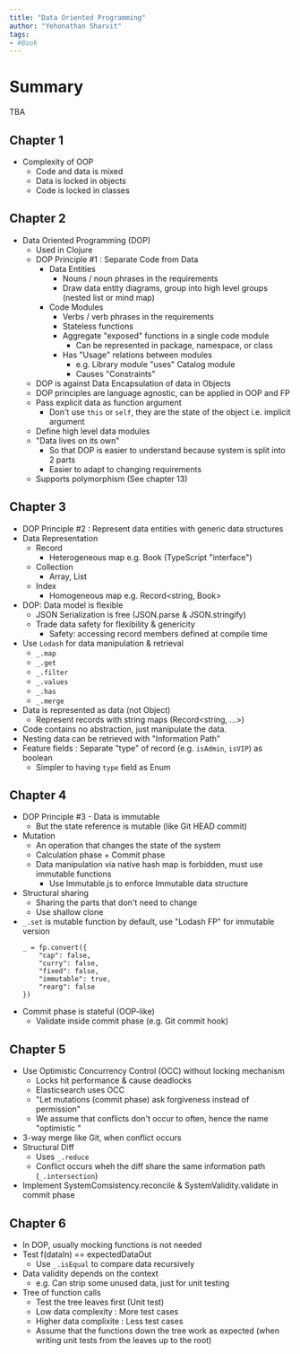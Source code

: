 ```yaml
---
title: "Data Oriented Programming"
author: "Yehonathan Sharvit"
tags:
- #Book
---
```


# Summary
TBA

## Chapter 1
- Complexity of OOP
	- Code and data is mixed
	- Data is locked in objects
	- Code is locked in classes

## Chapter 2
- Data Oriented Programming (DOP)
	- Used in Clojure
	- DOP Principle #1 : Separate Code from Data
		- Data Entities
			- Nouns / noun phrases in the requirements
			- Draw data entity diagrams, group into high level groups (nested list or mind map)
		- Code Modules
			- Verbs / verb phrases in the requirements
			- Stateless functions
			- Aggregate "exposed" functions in a single code module
				- Can be represented in package, namespace, or class
			- Has "Usage" relations between modules
				- e.g. Library module "uses" Catalog module
				- Causes "Constraints"
	- DOP is against Data Encapsulation of data in Objects
	- DOP principles are language agnostic, can be applied in OOP and FP
	- Pass explicit data as function argument
		- Don't use `this` or `self`, they are the state of the object i.e. implicit argument
	- Define high level data modules
	- "Data lives on its own"
		- So that DOP is easier to understand because system is split into 2 parts
		- Easier to adapt to changing requirements
	- Supports polymorphism (See chapter 13)
## Chapter 3
- DOP Principle #2 : Represent data entities with generic data structures
- Data Representation
	- Record
		- Heterogeneous map e.g. Book (TypeScript "interface")
	- Collection
		- Array, List
	- Index
		- Homogeneous map e.g. Record<string, Book>
- DOP: Data model is flexible
	- JSON Serialization is free (JSON.parse & JSON.stringify)
	- Trade data safety for flexibility & genericity
		- Safety: accessing record members defined at compile time
- Use `Lodash` for data manipulation & retrieval
	- `_.map`
	- `_.get`
	- `_.filter`
	- `_.values`
	- `_.has`
	- `_.merge`
- Data is represented as data (not Object)
	- Represent records with string maps (Record<string, ...>)
- Code contains no abstraction, just manipulate the data.
- Nesting data can be retrieved with "Information Path"
- Feature fields : Separate "type" of record (e.g. `isAdmin`, `isVIP`) as boolean
	- Simpler to having `type` field as Enum

## Chapter 4
- DOP Principle #3 - Data is immutable
	- But the state reference is mutable (like Git HEAD commit)
- Mutation
	- An operation that changes the state of the system
	- Calculation phase + Commit phase
	- Data manipulation via native hash map is forbidden, must use immutable functions
		- Use Immutable.js to enforce Immutable data structure
- Structural sharing
	- Sharing the parts that don't need to change
	- Use shallow clone
- `_.set` is mutable function by default, use "Lodash FP" for immutable version
	```
	_ = fp.convert({
	    "cap": false,
	    "curry": false,
	    "fixed": false,
	    "immutable": true,
	    "rearg": false
	})
	```
- Commit phase is stateful (OOP-like)
	- Validate inside commit phase (e.g. Git commit hook)

## Chapter 5
- Use Optimistic Concurrency Control (OCC) without locking mechanism
	- Locks hit performance & cause deadlocks
	- Elasticsearch uses OCC
	- "Let mutations (commit phase) ask forgiveness instead of permission"
	- We assume that conflicts don't occur to often, hence the name "optimistic "
- 3-way merge like Git, when conflict occurs
- Structural Diff
	- Uses `_.reduce`
	- Conflict occurs wheh the diff share the same information path (`_.intersection`)
- Implement SystemComsistency.reconcile & SystemValidity.validate in commit phase

## Chapter 6
- In DOP, usually mocking functions is not needed
- Test f(dataIn) == expectedDataOut
	- Use `_.isEqual` to compare data recursively
- Data validity depends on the context
	- e.g. Can strip some unused data, just for unit testing
- Tree of function calls
	- Test the tree leaves first (Unit test)
	- Low data complexity : More test cases
	- Higher data complixite : Less test cases
	- Assume that the functions down the tree work as expected (when writing unit tests from the leaves up to the root)